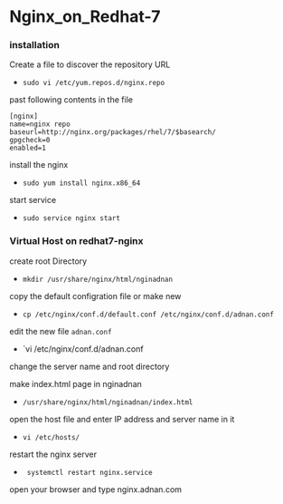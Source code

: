 # Nginx_on_Redhat-7
### installation

 Create a file to discover the repository URL 
* `sudo vi /etc/yum.repos.d/nginx.repo`

 past following contents in the file
 ```
 [nginx]
 name=nginx repo
 baseurl=http://nginx.org/packages/rhel/7/$basearch/
 gpgcheck=0
 enabled=1
 ```
 install the nginx
* `sudo yum install nginx.x86_64`

 start service
* `sudo service nginx start`

### Virtual Host on redhat7-nginx

 create root Directory
 
* `mkdir /usr/share/nginx/html/nginadnan`

 copy the default configration file or make new

* `cp /etc/nginx/conf.d/default.conf /etc/nginx/conf.d/adnan.conf`

 edit the new file `adnan.conf`

* `vi /etc/nginx/conf.d/adnan.conf

 change the server name and root directory

 make index.html page in nginadnan

* `/usr/share/nginx/html/nginadnan/index.html`

 open the host file and enter IP address and server name in it

* `vi /etc/hosts/`

 restart the nginx server
 
* ` systemctl restart nginx.service`

 open your browser and type nginx.adnan.com

